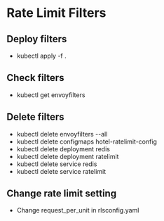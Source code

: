 # Rate Limit Filters

## Deploy filters
- kubectl apply -f .

## Check filters
- kubectl get envoyfilters

## Delete filters
- kubectl delete envoyfilters --all
- kubectl delete configmaps hotel-ratelimit-config
- kubectl delete deployment redis
- kubectl delete deployment ratelimit
- kubectl delete service redis
- kubectl delete service ratelimit


## Change rate limit setting

- Change request_per_unit in rlsconfig.yaml


